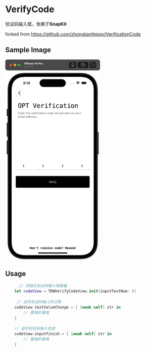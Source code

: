 # VerifyCode

验证码输入框，依赖于**SnapKit**

forked from https://github.com/zhongjianfeipqy/VerificationCode

## Sample Image

<img src="https://raw.githubusercontent.com/Jechin/PicLib/main/image/image-20221024151505348.png" alt="image-20221024151505348" width="300px" />

## Usage

```swift
      // 初始化验证码输入框数量
    let codeView = TDWVerifyCodeView.init(inputTextNum: 6)

     // 监听验证码输入的过程
    codeView.textValueChange = { [weak self] str in
        // 要做的事情
    }
    
    // 监听验证码输入完成
    codeView.inputFinish = { [weak self] str in
        // 要做的事情
    }
```

